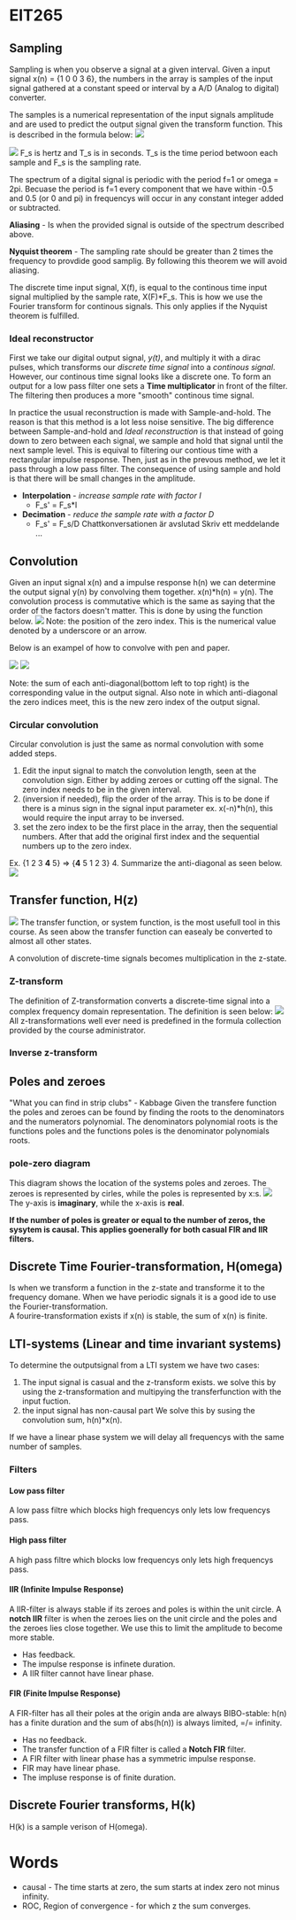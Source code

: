# EIT265
## Sampling
Sampling is when you observe a signal at a given interval.
Given a input signal x(n) = {1 0 0 3 6}, the numbers in the array is samples of the input signal gathered at a constant speed or interval by a A/D (Analog to digital) converter.

The samples is a numerical representation of the input signals amplitude and are used to predict the output signal given the transform function.
This is described in the formula below:
![](samplingForumla.png)

![](sampling.png)
F\_s is hertz and T\_s is in seconds. 
T\_s is the time period betwoon each sample and F\_s is the sampling rate.

The spectrum of a digital signal is periodic with the period f=1 or omega = 2pi. Becuase the period is f=1 every component that we have within -0.5 and 0.5 (or 0 and pi) in frequencys will occur in any constant integer added or subtracted.   

**Aliasing** - Is when the provided signal is outside of the spectrum described above. 

**Nyquist theorem** - The sampling rate should be greater than 2 times the frequency to provdide good samplig.  By following this theorem we will avoid aliasing. 

The discrete time input signal, X(f), is equal to the continous time input signal multiplied by the sample rate, X(F)*F\_s. This is how we use the Fourier transform for continous signals. This only applies if the Nyquist theorem is fulfilled.  

### Ideal reconstructor
First we take our digital output signal, *y(t)*, and multiply it with a dirac pulses, which transforms our *discrete time signal* into a *continous signal*. However, our continous time signal looks like a discrete one. To form an output for a low pass filter one sets a **Time multiplicator** in front of the filter. The filtering then produces a more "smooth" continous time signal.


In practice the usual reconstruction is made with Sample-and-hold. The reason is that this method is a lot less noise sensitive. The big difference between Sample-and-hold and *Ideal reconstruction* is that instead of going down to zero between each signal, we sample and hold that signal until the next sample level. This is equival to filtering our contious time with a rectangular impulse response. Then, just as in the prevous method, we let it pass through a low pass filter.
The consequence of using sample and hold is that there will be small changes in the amplitude.

* **Interpolation** - *increase sample rate with factor I*
	* F\_s' = F\_s*I
* **Decimation** - *reduce the sample rate with a factor D*
	* F\_s' = F\_s/D
Chattkonversationen är avslutad
Skriv ett meddelande ...



## Convolution
Given an input signal x(n) and a impulse response h(n) we can determine the output signal y(n) by convolving them together. x(n)\*h(n) = y(n). The convolution process is commutative which is the same as saying that the order of the factors doesn't matter. This is done by using the function below. 
![](convolution.png)
Note: the position of the zero index. This is the numerical value denoted by a underscore or an arrow. 

Below is an exampel of how to convolve with pen and paper.

![](input.png)
![](convolutionTable.png)

Note: the sum of each anti-diagonal(bottom left to top right) is the corresponding value in the output signal. Also note in which anti-diagonal the zero indices meet, this is the new zero index of the output signal.

### Circular convolution
Circular convolution is just the same as normal convolution with some added steps.
1. Edit the input signal to match the convolution length, seen at the convolution sign. Either by adding zeroes or cutting off the signal. The zero index needs to be in the given interval.  
2. (inversion if needed), flip the order of the array. This is to be done if there is a minus sign in the signal input parameter ex. x(-n)\*h(n), this would require the input array to be inversed. 
3. set the zero index to be the first place in the array, then the sequential numbers. After that add the original first index and the sequential numbers up to the zero index. 

Ex.
{1 2 3 __4__ 5} => {__4__ 5 1 2 3}
4. Summarize the anti-diagonal as seen below.
![](Circularconv.png)
## Transfer function, H(z) 
![](tree.png)
The transfer function, or system function, is the most usefull tool in this course. As seen abow the transfer function can easealy be converted to almost all other states. 

A convolution of discrete-time signals becomes multiplication in the z-state. 
### Z-transform
The definition of Z-transformation converts a discrete-time signal into a complex frequency domain representation. The definition is seen below: 
![](Z.png)
All z-transformations well ever need is predefined in the formula collection provided by the course administrator. 
### Inverse z-transform

## Poles and zeroes
"What you can find in strip clubs" - Kabbage
Given the transfere function the poles and zeroes can be found by finding the roots to the denominators and the numerators polynomial.
The denominators polynomial roots is the functions poles and the functions poles is the denominator polynomials roots. 
### pole-zero diagram
This diagram shows the location of the systems poles and zeroes. The zeroes is represented by cirles, while the poles is represented by x:s.
![](Pole-zeroes.png)
The y-axis is **imaginary**, while the x-axis is **real**. 

**If the number of poles is greater or equal to the number of zeros, the sysytem is causal. This applies goenerally for both casual FIR and IIR filters.**
## Discrete Time Fourier-transformation, H(omega)
Is when we transform a function in the z-state and transforme it to the frequency domane. 
When we have periodic signals it is a good ide to use the Fourier-transformation.  
A fourire-transformation exists if x(n) is stable, the sum of x(n) is finite. 
## LTI-systems (Linear and time invariant systems)
To determine the outputsignal from a LTI system we have two cases:
1. The input signal is casual and the z-transform exists.
we solve this by using the z-transformation and multipying the transferfunction with the input fuction. 
2. the input signal has non-causal part
We solve this by susing the convolution sum, h(n)\*x(n).

If we have a linear phase system we will delay all frequencys with the same number of samples. 

### Filters
#### Low pass filter
A low pass filtre which blocks high frequencys only lets low frequencys pass. 
#### High pass filter
A high pass filtre which blocks low frequencys only lets high frequencys pass. 
#### IIR (Infinite Impulse Response)
A IIR-filter is always stable if its zeroes and poles is within the unit circle. 
A **notch IIR** filter is when the zeroes lies on the unit circle and the poles and the zeroes lies close together. We use this to limit the amplitude to become more stable. 
* Has feedback. 
* The impulse response is infinete duration. 
* A IIR filter cannot have linear phase. 

#### FIR (Finite Impulse Response)
A FIR-filter has all their poles at the origin anda are always BIBO-stable: h(n) has a finite duration and the sum of abs(h(n)) is always limited, =/= infinity. 
* Has no feedback. 
* The transfer function of a FIR filter is called a **Notch FIR** filter.
* A FIR filter with linear phase has a symmetric impulse response. 
* FIR may have linear phase. 
* The impluse response is of finite duration. 

## Discrete Fourier transforms, H(k) 
H(k) is a sample verison of H(omega). 

# Words
* causal - The time starts at zero, the sum starts at index zero not minus infinity.  
* ROC, Region of convergence - for which z the sum converges. 
